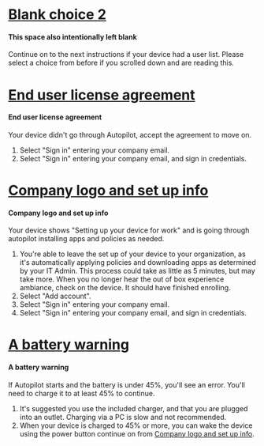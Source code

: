# [Blank choice 2](#tab/secondBlank)

#### This space also intentionally left blank

Continue on to the next instructions if your device had a user list.
Please select a choice from before if you scrolled down and are reading this.

# [End user license agreement](#tab/EULA)

#### End user license agreement

Your device didn't go through Autopilot, accept the agreement to move on.

1. Select "Sign in" entering your company email.
1. Select "Sign in" entering your company email, and sign in credentials.

# [Company logo and set up info](#tab/AP)

#### Company logo and set up info

Your device shows "Setting up your device for work" and is going through autopilot installing apps and policies as needed.

1. You're able to leave the set up of your device to your organization, as it's automatically applying policies and downloading apps as determined by your IT Admin. This process could take as little as 5 minutes, but may take more. When you no longer hear the out of box experience ambiance, check on the device. It should have finished enrolling.
1. Select "Add account".
1. Select "Sign in" entering your company email.
1. Select "Sign in" entering your company email, and sign in credentials.

# [A battery warning](#tab/battery)

#### A battery warning

If Autopilot starts and the battery is under 45%, you'll see an error. You'll need to charge it to at least 45% to continue.

1. It's suggested you use the included charger, and that you are plugged into an outlet. Charging via a PC is slow and not recommended.
1. When your device is charged to 45% or more, you can wake the device using the power button continue on from [Company logo and set up info](#company-logo-and-set-up-info-1).
